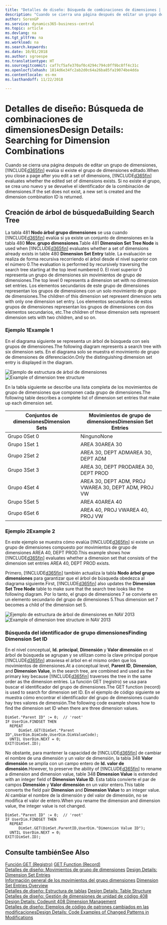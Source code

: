 ```yaml
---
title: "Detalles de diseño: Búsqueda de combinaciones de dimensiones | Documentos de Microsoft"
description: "Cuando se cierra una página después de editar un grupo de dimensiones, Business Central evalúa si existe el grupo de dimensiones editado. Si no existe el grupo, se crea uno nuevo y se devuelve el identificador de la combinación de dimensiones."
author: SorenGP
ms.service: dynamics365-business-central
ms.topic: article
ms.devlang: na
ms.tgt_pltfrm: na
ms.workload: na
ms.search.keywords: 
ms.date: 10/01/2018
ms.author: sgroespe
ms.translationtype: HT
ms.sourcegitcommit: caf7cf5afe370af0c4294c794c0ff9bc8ff4c31c
ms.openlocfilehash: 1814d6e34fc2ab2d0c64a26ba85fa19074be4dda
ms.contentlocale: es-mx
ms.lasthandoff: 11/22/2018

---
```

# <a name="design-details-searching-for-dimension-combinations"></a><span data-ttu-id="dda9a-104">Detalles de diseño: Búsqueda de combinaciones de dimensiones</span><span class="sxs-lookup"><span data-stu-id="dda9a-104">Design Details: Searching for Dimension Combinations</span></span>
<span data-ttu-id="dda9a-105">Cuando se cierra una página después de editar un grupo de dimensiones, [!INCLUDE[d365fin](includes/d365fin_md.md)] evalúa si existe el grupo de dimensiones editado.</span><span class="sxs-lookup"><span data-stu-id="dda9a-105">When you close a page after you edit a set of dimensions, [!INCLUDE[d365fin](includes/d365fin_md.md)] evaluates whether the edited set of dimensions exists.</span></span> <span data-ttu-id="dda9a-106">Si no existe el grupo, se crea uno nuevo y se devuelve el identificador de la combinación de dimensiones.</span><span class="sxs-lookup"><span data-stu-id="dda9a-106">If the set does not exist, a new set is created and the dimension combination ID is returned.</span></span>  

## <a name="building-search-tree"></a><span data-ttu-id="dda9a-107">Creación de árbol de búsqueda</span><span class="sxs-lookup"><span data-stu-id="dda9a-107">Building Search Tree</span></span>  
 <span data-ttu-id="dda9a-108">La tabla 481 **Nodo árbol grupo dimensiones** se usa cuando [!INCLUDE[d365fin](includes/d365fin_md.md)] evalúa si ya existe un conjunto de dimensiones en la tabla 480 **Mov. grupo dimensiones**.</span><span class="sxs-lookup"><span data-stu-id="dda9a-108">Table 481 **Dimension Set Tree Node** is used when [!INCLUDE[d365fin](includes/d365fin_md.md)] evaluates whether a set of dimensions already exists in table 480 **Dimension Set Entry** table.</span></span> <span data-ttu-id="dda9a-109">La evaluación se realiza de forma recursiva recorriendo el árbol desde el nivel superior con el número 0.</span><span class="sxs-lookup"><span data-stu-id="dda9a-109">The evaluation is performed by recursively traversing the search tree starting at the top level numbered 0.</span></span> <span data-ttu-id="dda9a-110">El nivel superior 0 representa un grupo de dimensiones sin movimientos de grupo de dimensiones.</span><span class="sxs-lookup"><span data-stu-id="dda9a-110">The top level 0 represents a dimension set with no dimension set entries.</span></span> <span data-ttu-id="dda9a-111">Los elementos secundarios de este grupo de dimensiones representan los grupos de dimensiones con un solo movimiento de grupo de dimensiones.</span><span class="sxs-lookup"><span data-stu-id="dda9a-111">The children of this dimension set represent dimension sets with only one dimension set entry.</span></span> <span data-ttu-id="dda9a-112">Los elementos secundarios de estos grupos de dimensiones representan los grupos de dimensiones con dos elementos secundarios, etc.</span><span class="sxs-lookup"><span data-stu-id="dda9a-112">The children of these dimension sets represent dimension sets with two children, and so on.</span></span>  

### <a name="example-1"></a><span data-ttu-id="dda9a-113">Ejemplo 1</span><span class="sxs-lookup"><span data-stu-id="dda9a-113">Example 1</span></span>  
 <span data-ttu-id="dda9a-114">En el diagrama siguiente se representa un árbol de búsqueda con seis grupos de dimensiones.</span><span class="sxs-lookup"><span data-stu-id="dda9a-114">The following diagram represents a search tree with six dimension sets.</span></span> <span data-ttu-id="dda9a-115">En el diagrama solo se muestra el movimiento de grupo de dimensiones de diferenciación.</span><span class="sxs-lookup"><span data-stu-id="dda9a-115">Only the distinguishing dimension set entry is displayed in the diagram.</span></span>  

 <span data-ttu-id="dda9a-116">![Ejemplo de estructura de árbol de dimensiones](media/nav2013_dimension_tree.png "Ejemplo de estructura de árbol de dimensiones")</span><span class="sxs-lookup"><span data-stu-id="dda9a-116">![Example of dimension tree structure](media/nav2013_dimension_tree.png "Example of dimension tree structure")</span></span>  

 <span data-ttu-id="dda9a-117">En la tabla siguiente se describe una lista completa de los movimientos de grupo de dimensiones que componen cada grupo de dimensiones.</span><span class="sxs-lookup"><span data-stu-id="dda9a-117">The following table describes a complete list of dimension set entries that make up each dimension set.</span></span>  

|<span data-ttu-id="dda9a-118">Conjuntos de dimensiones</span><span class="sxs-lookup"><span data-stu-id="dda9a-118">Dimension Sets</span></span>|<span data-ttu-id="dda9a-119">Movimientos de grupo de dimensiones</span><span class="sxs-lookup"><span data-stu-id="dda9a-119">Dimension Set Entries</span></span>|  
|--------------------|---------------------------|  
|<span data-ttu-id="dda9a-120">Grupo 0</span><span class="sxs-lookup"><span data-stu-id="dda9a-120">Set 0</span></span>|<span data-ttu-id="dda9a-121">Ninguno</span><span class="sxs-lookup"><span data-stu-id="dda9a-121">None</span></span>|  
|<span data-ttu-id="dda9a-122">Grupo 1</span><span class="sxs-lookup"><span data-stu-id="dda9a-122">Set 1</span></span>|<span data-ttu-id="dda9a-123">AREA 30</span><span class="sxs-lookup"><span data-stu-id="dda9a-123">AREA 30</span></span>|  
|<span data-ttu-id="dda9a-124">Grupo 2</span><span class="sxs-lookup"><span data-stu-id="dda9a-124">Set 2</span></span>|<span data-ttu-id="dda9a-125">AREA 30, DEPT ADM</span><span class="sxs-lookup"><span data-stu-id="dda9a-125">AREA 30, DEPT ADM</span></span>|  
|<span data-ttu-id="dda9a-126">Grupo 3</span><span class="sxs-lookup"><span data-stu-id="dda9a-126">Set 3</span></span>|<span data-ttu-id="dda9a-127">AREA 30, DEPT PROD</span><span class="sxs-lookup"><span data-stu-id="dda9a-127">AREA 30, DEPT PROD</span></span>|  
|<span data-ttu-id="dda9a-128">Grupo 4</span><span class="sxs-lookup"><span data-stu-id="dda9a-128">Set 4</span></span>|<span data-ttu-id="dda9a-129">AREA 30, DEPT ADM, PROJ VW</span><span class="sxs-lookup"><span data-stu-id="dda9a-129">AREA 30, DEPT ADM, PROJ VW</span></span>|  
|<span data-ttu-id="dda9a-130">Grupo 5</span><span class="sxs-lookup"><span data-stu-id="dda9a-130">Set 5</span></span>|<span data-ttu-id="dda9a-131">AREA 40</span><span class="sxs-lookup"><span data-stu-id="dda9a-131">AREA 40</span></span>|  
|<span data-ttu-id="dda9a-132">Grupo 6</span><span class="sxs-lookup"><span data-stu-id="dda9a-132">Set 6</span></span>|<span data-ttu-id="dda9a-133">AREA 40, PROJ VW</span><span class="sxs-lookup"><span data-stu-id="dda9a-133">AREA 40, PROJ VW</span></span>|  

### <a name="example-2"></a><span data-ttu-id="dda9a-134">Ejemplo 2</span><span class="sxs-lookup"><span data-stu-id="dda9a-134">Example 2</span></span>  
 <span data-ttu-id="dda9a-135">En este ejemplo se muestra cómo evalúa [!INCLUDE[d365fin](includes/d365fin_md.md)] si existe un grupo de dimensiones compuesto por movimientos de grupo de dimensiones AREA 40, DEPT PROD.</span><span class="sxs-lookup"><span data-stu-id="dda9a-135">This example shows how [!INCLUDE[d365fin](includes/d365fin_md.md)] evaluates whether a dimension set that consists of the dimension set entries AREA 40, DEPT PROD exists.</span></span>  

 <span data-ttu-id="dda9a-136">Primero, [!INCLUDE[d365fin](includes/d365fin_md.md)] también actualiza la tabla **Nodo árbol grupo dimensiones** para garantizar que el árbol de búsqueda obedezca al diagrama siguiente.</span><span class="sxs-lookup"><span data-stu-id="dda9a-136">First, [!INCLUDE[d365fin](includes/d365fin_md.md)] also updates the **Dimension Set Tree Node** table to make sure that the search tree looks like the following diagram.</span></span> <span data-ttu-id="dda9a-137">Por lo tanto, el grupo de dimensiones 7 se convierte en un elemento secundario del grupo de dimensiones 5.</span><span class="sxs-lookup"><span data-stu-id="dda9a-137">Thus dimension set 7 becomes a child of the dimension set 5.</span></span>  

 <span data-ttu-id="dda9a-138">![Ejemplo de estructura de árbol de dimensiones en NAV 2013](media/nav2013_dimension_tree_example2.png "Ejemplo de estructura de árbol de dimensiones en NAV 2013")</span><span class="sxs-lookup"><span data-stu-id="dda9a-138">![Example of dimension tree structure in NAV 2013](media/nav2013_dimension_tree_example2.png "Example of dimension tree structure in NAV 2013")</span></span>  

### <a name="finding-dimension-set-id"></a><span data-ttu-id="dda9a-139">Búsqueda del identificador de grupo dimensiones</span><span class="sxs-lookup"><span data-stu-id="dda9a-139">Finding Dimension Set ID</span></span>  
 <span data-ttu-id="dda9a-140">En el nivel conceptual, **Id. principal**, **Dimensión** y **Valor dimensión** en el árbol de búsqueda se agrupan y se utilizan como la clave principal porque [!INCLUDE[d365fin](includes/d365fin_md.md)] atraviesa el árbol en el mismo orden que los movimientos de dimensiones.</span><span class="sxs-lookup"><span data-stu-id="dda9a-140">At a conceptual level, **Parent ID**, **Dimension**, and **Dimension Value**, in the search tree, are combined and used as the primary key because [!INCLUDE[d365fin](includes/d365fin_md.md)] traverses the tree in the same order as the dimension entries.</span></span> <span data-ttu-id="dda9a-141">La función GET (registro) se usa para buscar el identificador del grupo de dimensiones.</span><span class="sxs-lookup"><span data-stu-id="dda9a-141">The GET function (record) is used to search for dimension set ID.</span></span> <span data-ttu-id="dda9a-142">En el ejemplo de código siguiente se muestra cómo encontrar el identificador del grupo de dimensiones cuando hay tres valores de dimensión.</span><span class="sxs-lookup"><span data-stu-id="dda9a-142">The following code example shows how to find the dimension set ID when there are three dimension values.</span></span>  

```  
DimSet."Parent ID" := 0;  // 'root'  
IF UserDim.FINDSET THEN  
  REPEAT  
      DimSet.GET(DimSet."Parent ID",UserDim.DimCode,UserDim.DimValueCode);  
  UNTIL UserDim.NEXT = 0;  
EXIT(DimSet.ID);  

```  

 <span data-ttu-id="dda9a-143">No obstante, para mantener la capacidad de [!INCLUDE[d365fin](includes/d365fin_md.md)] de cambiar el nombre de una dimensión y un valor de dimensión, la tabla 348 **Valor dimensión** se amplía con un campo entero de **Id. valor de dimensión**.</span><span class="sxs-lookup"><span data-stu-id="dda9a-143">However, to preserve the ability of [!INCLUDE[d365fin](includes/d365fin_md.md)] to rename a dimension and dimension value, table 348 **Dimension Value** is extended with an integer field of **Dimension Value ID**.</span></span> <span data-ttu-id="dda9a-144">Esta tabla convierte el par de campos **Dimensión** y **Valor dimensión** en un valor entero.</span><span class="sxs-lookup"><span data-stu-id="dda9a-144">This table converts the field pair **Dimension** and **Dimension Value** to an integer value.</span></span> <span data-ttu-id="dda9a-145">Al cambiar el nombre de la dimensión y del valor de dimensión, no se modifica el valor de entero.</span><span class="sxs-lookup"><span data-stu-id="dda9a-145">When you rename the dimension and dimension value, the integer value is not changed.</span></span>  

```  
DimSet."Parent ID" := 0;  // 'root'  
IF UserDim.FINDSET THEN  
  REPEAT  
      DimSet.GET(DimSet.ParentID,UserDim."Dimension Value ID");  
  UNTIL UserDim.NEXT = 0;  
EXIT(DimSet.ID);  

```  

## <a name="see-also"></a><span data-ttu-id="dda9a-146">Consulte también</span><span class="sxs-lookup"><span data-stu-id="dda9a-146">See Also</span></span>  
 <span data-ttu-id="dda9a-147">[Función GET (Registro)](/dynamics-nav/GET-Function--Record-)  </span><span class="sxs-lookup"><span data-stu-id="dda9a-147">[GET Function (Record)](/dynamics-nav/GET-Function--Record-)  </span></span>  
 <span data-ttu-id="dda9a-148">[Detalles de diseño: Movimientos de grupo de dimensiones](design-details-dimension-set-entries.md) </span><span class="sxs-lookup"><span data-stu-id="dda9a-148">[Design Details: Dimension Set Entries](design-details-dimension-set-entries.md) </span></span>  
 <span data-ttu-id="dda9a-149">[Información general de los movimientos del grupo dimensiones](design-details-dimension-set-entries-overview.md) </span><span class="sxs-lookup"><span data-stu-id="dda9a-149">[Dimension Set Entries Overview](design-details-dimension-set-entries-overview.md) </span></span>  
 <span data-ttu-id="dda9a-150">[Detalles de diseño: Estructura de tablas](design-details-table-structure.md) </span><span class="sxs-lookup"><span data-stu-id="dda9a-150">[Design Details: Table Structure](design-details-table-structure.md) </span></span>  
 <span data-ttu-id="dda9a-151">[Detalles de diseño: Gestión de dimensiones de unidad de código 408](design-details-codeunit-408-dimension-management.md) </span><span class="sxs-lookup"><span data-stu-id="dda9a-151">[Design Details: Codeunit 408 Dimension Management](design-details-codeunit-408-dimension-management.md) </span></span>  
 [<span data-ttu-id="dda9a-152">Detalles de diseño: Ejemplos de código de patrones cambiados en las modificaciones</span><span class="sxs-lookup"><span data-stu-id="dda9a-152">Design Details: Code Examples of Changed Patterns in Modifications</span></span>](design-details-code-examples-of-changed-patterns-in-modifications.md)

